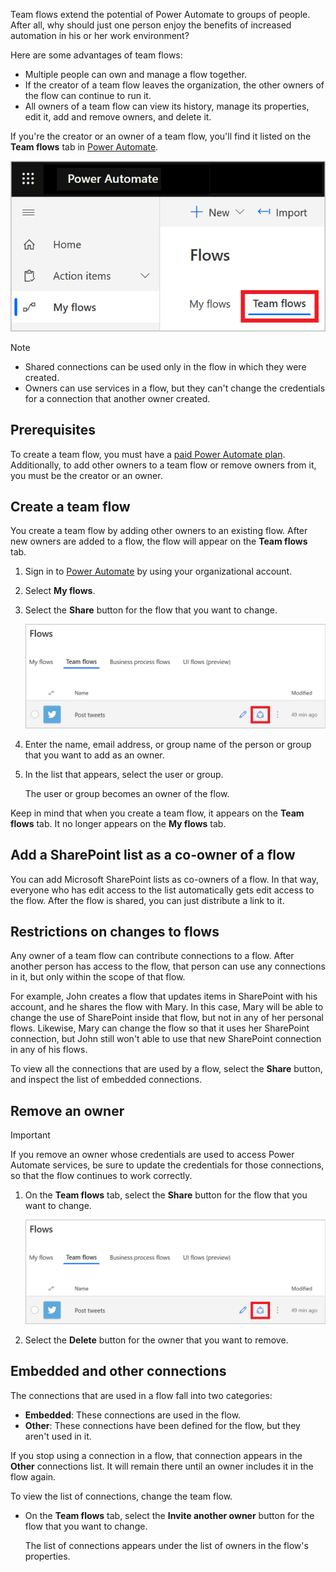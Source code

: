 Team flows extend the potential of Power Automate to groups of people. After all, why should just one person enjoy the benefits of increased automation in his or her work environment?

Here are some advantages of team flows:

- Multiple people can own and manage a flow together.
- If the creator of a team flow leaves the organization, the other owners of the flow can continue to run it.
- All owners of a team flow can view its history, manage its properties, edit it, add and remove owners, and delete it.

If you're the creator or an owner of a team flow, you'll find it listed on the **Team flows** tab in [Power Automate](https://flow.microsoft.com).

![Screenshot of Power Automate on the My flows page with the Team flows tab highlighted.](../media/addowner5.png)

> [!NOTE]
> - Shared connections can be used only in the flow in which they were created.
> - Owners can use services in a flow, but they can't change the credentials for a connection that another owner created.

## Prerequisites

To create a team flow, you must have a [paid Power Automate plan](https://flow.microsoft.com/pricing/). Additionally, to add other owners to a team flow or remove owners from it, you must be the creator or an owner.

## Create a team flow

You create a team flow by adding other owners to an existing flow. After new owners are added to a flow, the flow will appear on the **Team flows** tab.

1. Sign in to [Power Automate](https://flow.microsoft.com) by using your organizational account.

1. Select **My flows**.

1. Select the **Share** button for the flow that you want to change.

    ![Screenshot of the Team flows tab with the Invite another owner button highlighted next to the Post tweets flow.](../media/addowner1.png)

1. Enter the name, email address, or group name of the person or group that you want to add as an owner.

1. In the list that appears, select the user or group.

    The user or group becomes an owner of the flow.

Keep in mind that when you create a team flow, it appears on the **Team flows** tab. It no longer appears on the **My flows** tab.

## Add a SharePoint list as a co-owner of a flow

You can add Microsoft SharePoint lists as co-owners of a flow. In that way, everyone who has edit access to the list automatically gets edit access to the flow. After the flow is shared, you can just distribute a link to it.

## Restrictions on changes to flows

Any owner of a team flow can contribute connections to a flow. After another person has access to the flow, that person can use any connections in it, but only within the scope of that flow.

For example, John creates a flow that updates items in SharePoint with his account, and he shares the flow with Mary. In this case, Mary will be able to change the use of SharePoint inside that flow, but not in any of her personal flows. Likewise, Mary can change the flow so that it uses her SharePoint connection, but John still won't able to use that new SharePoint connection in any of his flows.

To view all the connections that are used by a flow, select the **Share** button, and inspect the list of embedded connections.

## Remove an owner

> [!IMPORTANT]
> If you remove an owner whose credentials are used to access Power Automate services, be sure to update the credentials for those connections, so that the flow continues to work correctly.

1. On the **Team flows** tab, select the **Share** button for the flow that you want to change.

    ![Another screenshot of the Team flows tab with the Invite another owner button highlighted next to the Post tweets flow.](../media/addowner1.png)

1. Select the **Delete** button for the owner that you want to remove.

## Embedded and other connections

The connections that are used in a flow fall into two categories:

- **Embedded**: These connections are used in the flow.
- **Other**: These connections have been defined for the flow, but they aren't used in it.

If you stop using a connection in a flow, that connection appears in the **Other** connections list. It will remain there until an owner includes it in the flow again.

To view the list of connections, change the team flow.

- On the **Team flows** tab, select the **Invite another owner** button for the flow that you want to change.

    The list of connections appears under the list of owners in the flow's properties.
